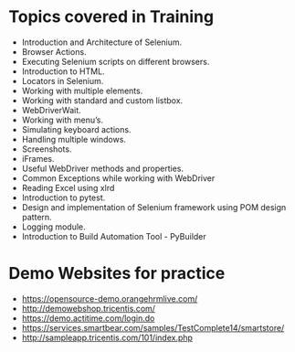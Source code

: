 # Topics covered in Training
* Introduction and Architecture of Selenium.
* Browser Actions.
* Executing Selenium scripts on different browsers.
* Introduction to HTML.
* Locators in Selenium.
* Working with multiple elements.
* Working with standard and custom listbox.
* WebDriverWait.
* Working with menu’s.
* Simulating keyboard actions.
* Handling multiple windows.
* Screenshots.
* iFrames.
* Useful WebDriver methods and properties.
* Common Exceptions while working with WebDriver
* Reading Excel using xlrd
* Introduction to pytest.
* Design and implementation of Selenium framework using POM design pattern.
* Logging module.
* Introduction to Build Automation Tool - PyBuilder

# Demo Websites for practice
* https://opensource-demo.orangehrmlive.com/
* http://demowebshop.tricentis.com/
* https://demo.actitime.com/login.do
* https://services.smartbear.com/samples/TestComplete14/smartstore/
* http://sampleapp.tricentis.com/101/index.php